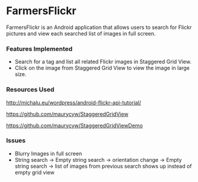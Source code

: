 # FarmersFlickr

FarmersFlickr is an Android application that allows users to search for Flickr pictures and view each searched list of images in full screen.

### Features Implemented
- Search for a tag and list all related Flickr images in Staggered Grid View.
- Click on the image from Staggered Grid View to view the image in large size.

### Resources Used
http://michalu.eu/wordpress/android-flickr-api-tutorial/

https://github.com/maurycyw/StaggeredGridView

https://github.com/maurycyw/StaggeredGridViewDemo


### Issues
- Blurry Images in full screen
- String search -> Empty string search -> orientation change -> Empty string search -> list of images from previous search shows up instead of empty grid view
